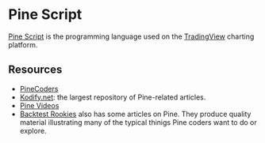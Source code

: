 # Pine Script

[Pine Script](https://www.tradingview.com/pine-script-docs/en/v4/Introduction.html) is the programming language used on the [TradingView](https://www.tradingview.com/) charting platform.

## Resources
- [PineCoders](https://www.pinecoders.com/learning_pine_roadmap/)
- [Kodify.net](https://kodify.net/tradingview-programming-articles/): the largest repository of Pine-related articles.
- [Pine Videos](https://www.pinecoders.com/resources/#videos)
- [Backtest Rookies](https://backtest-rookies.com/category/tradingview/) also has some articles on Pine. They produce quality material illustrating many of the typical thinigs Pine coders want to do or explore.
